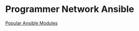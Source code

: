 # Programmer Network Ansible

[Popular Ansible Modules](https://opensource.com/article/19/9/must-know-ansible-modules)